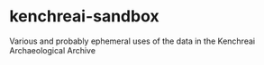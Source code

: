 # kenchreai-sandbox
Various and probably ephemeral uses of the data in the Kenchreai Archaeological Archive
